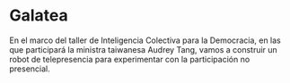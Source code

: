 # Galatea
En el marco del taller de Inteligencia Colectiva para la Democracia, en las que participará la ministra taiwanesa Audrey Tang, vamos a construir un robot de telepresencia para experimentar con la participación no presencial.
